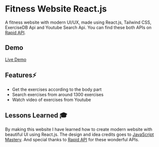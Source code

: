 
# Fitness Website React.js

A fitness website with modern UI/UX, made using React.js, Tailwind CSS, ExerciseDB Api and Youtube Search Api. You can find these both APIs on [Rapid API]('https://rapidapi.com/hub'). 
## Demo

[Live Demo]('https://js-golds-gym.netlify.app/')


## Features⚡

- Get the exercises according to the body part
- Search exercises from around 1300 exercises
- Watch video of exercises from Youtube



## Lessons Learned 🎓
By making this website I have learned how to create modern website with beautiful UI using React.js. The design and idea credits goes to [JavaScript Mastery]('https://www.youtube.com/c/JavaScriptMastery'). And special thanks to [Rapid API]('https://rapidapi.com/hub') for these wonderful APIs. 


